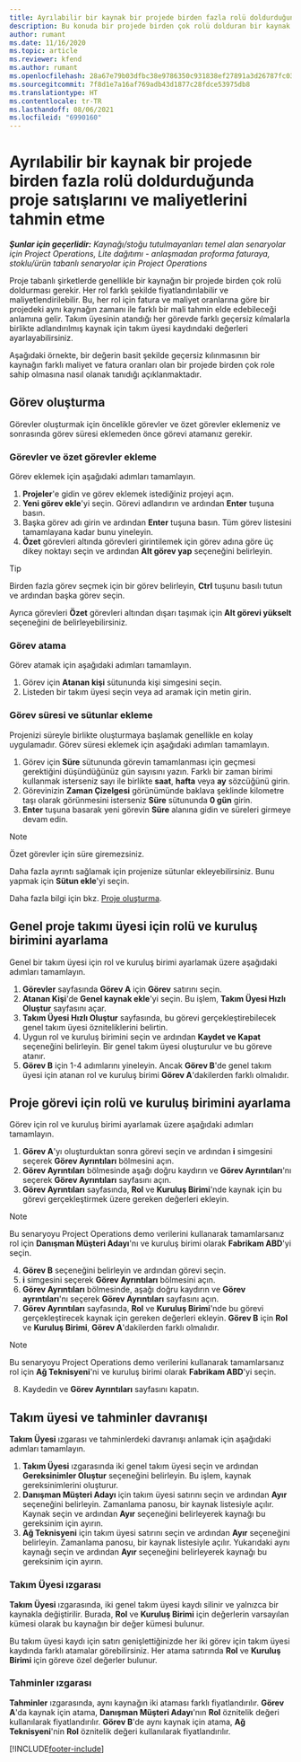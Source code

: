 ```yaml
---
title: Ayrılabilir bir kaynak bir projede birden fazla rolü doldurduğunda proje satışlarını ve maliyetlerini tahmin etme
description: Bu konuda bir projede birden çok rolü dolduran bir kaynak için fiyatlandırma ve maliyetlendirme tahminlerini desteklemek üzere fiyatlandırma boyutlarının nasıl kullanılacağı açıklanmaktadır.
author: rumant
ms.date: 11/16/2020
ms.topic: article
ms.reviewer: kfend
ms.author: rumant
ms.openlocfilehash: 28a67e79b03dfbc38e9786350c931838ef27891a3d26787fc0334e0572528228
ms.sourcegitcommit: 7f8d1e7a16af769adb43d1877c28fdce53975db8
ms.translationtype: HT
ms.contentlocale: tr-TR
ms.lasthandoff: 08/06/2021
ms.locfileid: "6990160"
---
```

# <a name="estimate-project-sales-and-costs-when-a-bookable-resource-fills-multiple-roles-on-a-project"></a>Ayrılabilir bir kaynak bir projede birden fazla rolü doldurduğunda proje satışlarını ve maliyetlerini tahmin etme 

_**Şunlar için geçerlidir:** Kaynağı/stoğu tutulmayanları temel alan senaryolar için Project Operations, Lite dağıtımı - anlaşmadan proforma faturaya, stoklu/ürün tabanlı senaryolar için Project Operations_ 

Proje tabanlı şirketlerde genellikle bir kaynağın bir projede birden çok rolü doldurması gerekir. Her rol farklı şekilde fiyatlandırılabilir ve maliyetlendirilebilir. Bu, her rol için fatura ve maliyet oranlarına göre bir projedeki aynı kaynağın zamanı ile farklı bir mali tahmin elde edebileceği anlamına gelir. Takım üyesinin atandığı her görevde farklı geçersiz kılmalarla birlikte adlandırılmış kaynak için takım üyesi kaydındaki değerleri ayarlayabilirsiniz.

Aşağıdaki örnekte, bir değerin basit şekilde geçersiz kılınmasının bir kaynağın farklı maliyet ve fatura oranları olan bir projede birden çok role sahip olmasına nasıl olanak tanıdığı açıklanmaktadır.

## <a name="create-tasks"></a>Görev oluşturma
Görevler oluşturmak için öncelikle görevler ve özet görevler eklemeniz ve sonrasında görev süresi eklemeden önce görevi atamanız gerekir. 

### <a name="add-tasks-and-summary-tasks"></a>Görevler ve özet görevler ekleme
Görev eklemek için aşağıdaki adımları tamamlayın.

1. **Projeler**'e gidin ve görev eklemek istediğiniz projeyi açın.
2. **Yeni görev ekle**'yi seçin. Görevi adlandırın ve ardından **Enter** tuşuna basın.
3. Başka görev adı girin ve ardından **Enter** tuşuna basın. Tüm görev listesini tamamlayana kadar bunu yineleyin.
3. **Özet** görevleri altında görevleri girintilemek için görev adına göre üç dikey noktayı seçin ve ardından **Alt görev yap** seçeneğini belirleyin. 

  > [!TIP]
  > Birden fazla görev seçmek için bir görev belirleyin, **Ctrl** tuşunu basılı tutun ve ardından başka görev seçin.
  >
  > Ayrıca görevleri **Özet** görevleri altından dışarı taşımak için **Alt görevi yükselt** seçeneğini de belirleyebilirsiniz.

### <a name="assign-tasks"></a>Görev atama

Görev atamak için aşağıdaki adımları tamamlayın.

1. Görev için  **Atanan kişi** sütununda kişi simgesini seçin.
2. Listeden bir takım üyesi seçin veya ad aramak için metin girin.

### <a name="add-task-duration-and-columns"></a>Görev süresi ve sütunlar ekleme

Projenizi süreyle birlikte oluşturmaya başlamak genellikle en kolay uygulamadır. Görev süresi eklemek için aşağıdaki adımları tamamlayın.

1. Görev için **Süre** sütununda görevin tamamlanması için geçmesi gerektiğini düşündüğünüz gün sayısını yazın. Farklı bir zaman birimi kullanmak isterseniz sayı ile birlikte **saat**, **hafta** veya **ay** sözcüğünü girin.
2. Görevinizin **Zaman Çizelgesi** görünümünde baklava şeklinde kilometre taşı olarak görünmesini isterseniz **Süre** sütununda **0 gün** girin.
3. **Enter** tuşuna basarak yeni görevin **Süre** alanına gidin ve süreleri girmeye devam edin.

  > [!NOTE]
  > Özet görevler için süre giremezsiniz.

Daha fazla ayrıntı sağlamak için projenize sütunlar ekleyebilirsiniz. Bunu yapmak için **Sütun ekle**'yi seçin. 

Daha fazla bilgi için bkz. [Proje oluşturma](https://support.microsoft.com/en-us/office/create-a-project-a5b5e823-fb2e-45fd-be00-7d84422d9749).

## <a name="set-up-the-role-and-organization-unit-for-a-generic-project-team-member"></a>Genel proje takımı üyesi için rolü ve kuruluş birimini ayarlama
Genel bir takım üyesi için rol ve kuruluş birimi ayarlamak üzere aşağıdaki adımları tamamlayın.

1. **Görevler** sayfasında **Görev A** için **Görev** satırını seçin. 
2. **Atanan Kişi**'de **Genel kaynak ekle**'yi seçin. Bu işlem, **Takım Üyesi Hızlı Oluştur** sayfasını açar.
3. **Takım Üyesi Hızlı Oluştur** sayfasında, bu görevi gerçekleştirebilecek genel takım üyesi özniteliklerini belirtin.
4. Uygun rol ve kuruluş birimini seçin ve ardından **Kaydet ve Kapat** seçeneğini belirleyin. Bir genel takım üyesi oluşturulur ve bu göreve atanır. 
5. **Görev B** için 1-4 adımlarını yineleyin. Ancak **Görev B**'de genel takım üyesi için atanan rol ve kuruluş birimi **Görev A**'dakilerden farklı olmalıdır. 

## <a name="set-up-the-role-and-organization-unit-for-a-project-task"></a>Proje görevi için rolü ve kuruluş birimini ayarlama
Görev için rol ve kuruluş birimi ayarlamak üzere aşağıdaki adımları tamamlayın.

1. **Görev A**'yı oluşturduktan sonra görevi seçin ve ardından **i** simgesini seçerek **Görev Ayrıntıları** bölmesini açın. 
2. **Görev Ayrıntıları** bölmesinde aşağı doğru kaydırın ve **Görev Ayrıntıları**'nı seçerek **Görev Ayrıntıları** sayfasını açın.
3. **Görev Ayrıntıları** sayfasında, **Rol** ve **Kuruluş Birimi**'nde kaynak için bu görevi gerçekleştirmek üzere gereken değerleri ekleyin. 

  > [!NOTE]
  > Bu senaryoyu Project Operations demo verilerini kullanarak tamamlarsanız rol için **Danışman Müşteri Adayı**'nı ve kuruluş birimi olarak **Fabrikam ABD**'yi seçin.

4. **Görev B** seçeneğini belirleyin ve ardından görevi seçin.
5. **i** simgesini seçerek **Görev Ayrıntıları** bölmesini açın. 
6. **Görev Ayrıntıları** bölmesinde, aşağı doğru kaydırın ve **Görev ayrıntıları**'nı seçerek **Görev Ayrıntıları** sayfasını açın.
7. **Görev Ayrıntıları** sayfasında, **Rol** ve **Kuruluş Birimi**'nde bu görevi gerçekleştirecek kaynak için gereken değerleri ekleyin. **Görev B** için **Rol** ve **Kuruluş Birimi**, **Görev A**'dakilerden farklı olmalıdır. 

  > [!NOTE]
  > Bu senaryoyu Project Operations demo verilerini kullanarak tamamlarsanız rol için **Ağ Teknisyeni**'ni ve kuruluş birimi olarak **Fabrikam ABD**'yi seçin.

8. Kaydedin ve **Görev Ayrıntıları** sayfasını kapatın. 

## <a name="team-member-and-estimates-behavior"></a>Takım üyesi ve tahminler davranışı 
**Takım Üyesi** ızgarası ve tahminlerdeki davranışı anlamak için aşağıdaki adımları tamamlayın.

1. **Takım Üyesi** ızgarasında iki genel takım üyesi seçin ve ardından **Gereksinimler Oluştur** seçeneğini belirleyin. Bu işlem, kaynak gereksinimlerini oluşturur. 
2. **Danışman Müşteri Adayı** için takım üyesi satırını seçin ve ardından **Ayır** seçeneğini belirleyin. Zamanlama panosu, bir kaynak listesiyle açılır. Kaynak seçin ve ardından **Ayır** seçeneğini belirleyerek kaynağı bu gereksinim için ayırın.
3. **Ağ Teknisyeni** için takım üyesi satırını seçin ve ardından **Ayır** seçeneğini belirleyin. Zamanlama panosu, bir kaynak listesiyle açılır. Yukarıdaki aynı kaynağı seçin ve ardından **Ayır** seçeneğini belirleyerek kaynağı bu gereksinim için ayırın.

### <a name="team-member-grid"></a>Takım Üyesi ızgarası 

**Takım Üyesi** ızgarasında, iki genel takım üyesi kaydı silinir ve yalnızca bir kaynakla değiştirilir. Burada, **Rol** ve **Kuruluş Birimi** için değerlerin varsayılan kümesi olarak bu kaynağın bir değer kümesi bulunur.

Bu takım üyesi kaydı için satırı genişlettiğinizde her iki görev için takım üyesi kaydında farklı atamalar görebilirsiniz. Her atama satırında **Rol** ve **Kuruluş Birimi** için göreve özel değerler bulunur. 

### <a name="estimates-grid"></a>Tahminler ızgarası 

**Tahminler** ızgarasında, aynı kaynağın iki ataması farklı fiyatlandırılır. **Görev A**'da kaynak için atama, **Danışman Müşteri Adayı**'nın **Rol** öznitelik değeri kullanılarak fiyatlandırılır. **Görev B**'de aynı kaynak için atama, **Ağ Teknisyeni**'nin **Rol** öznitelik değeri kullanılarak fiyatlandırılır.


[!INCLUDE[footer-include](../includes/footer-banner.md)]